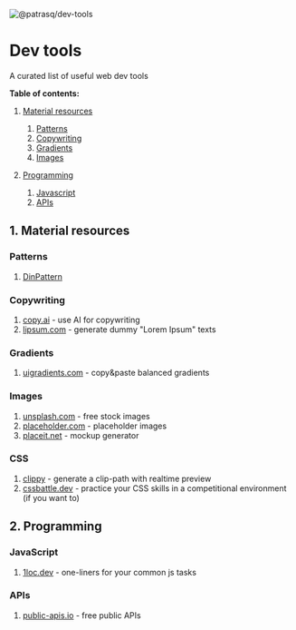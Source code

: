 ![@patrasq/dev-tools](https://raw.githubusercontent.com/patrasq/dev-tools/main/devtools.png)

# Dev tools
A curated list of useful web dev tools

**Table of contents:**
1. [Material resources](#material-resources)
    1. [Patterns](#patterns)
    2. [Copywriting](#copywriting)
    3. [Gradients](#gradients)
    4. [Images](#images)
    
2. [Programming](#programming)
    1. [Javascript](#javascript)
    2. [APIs](#apis)

## 1. Material resources
### Patterns
1. [DinPattern](http://www.dinpattern.com/)

### Copywriting
1. [copy.ai](https://www.copy.ai/) - use AI for copywriting
2. [lipsum.com](https://www.lipsum.com/) - generate dummy "Lorem Ipsum" texts

### Gradients
1. [uigradients.com](https://www.gradients.com/) - copy&paste balanced gradients

### Images
1. [unsplash.com](https://www.unsplash.com/) - free stock images
2. [placeholder.com](https://placeholder.com/) - placeholder images
3. [placeit.net](https://placeit.net/) - mockup generator

### CSS
1. [clippy](https://bennettfeely.com/clippy/) - generate a clip-path with realtime preview
2. [cssbattle.dev](https://cssbattle.dev/) - practice your CSS skills in a competitional environment (if you want to)


## 2. Programming

### JavaScript
1. [1loc.dev](https://1loc.dev/) - one-liners for your common js tasks

### APIs
1. [public-apis.io](https://public-apis.io/) - free public APIs
